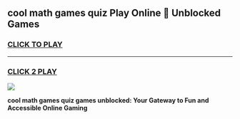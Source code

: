 
## cool math games quiz Play Online 👋 Unblocked Games
<h3>
<a href="https://news.freeplayer.one?title=cool_math_games_quiz&ref=17CMG">CLICK TO PLAY</a></h3>
<hr>

<h3>
<a href="https://news.freeplayer.one?title=cool_math_games_quiz&ref=17CMG">CLICK 2 PLAY</a>
  
</h3>

<a href="https://news.freeplayer.one?title=cool_math_games_quiz&ref=17CMG/"><img src="https://clearcache.store/games.png"></a>


**cool math games quiz games unblocked: Your Gateway to Fun and Accessible Online Gaming**
